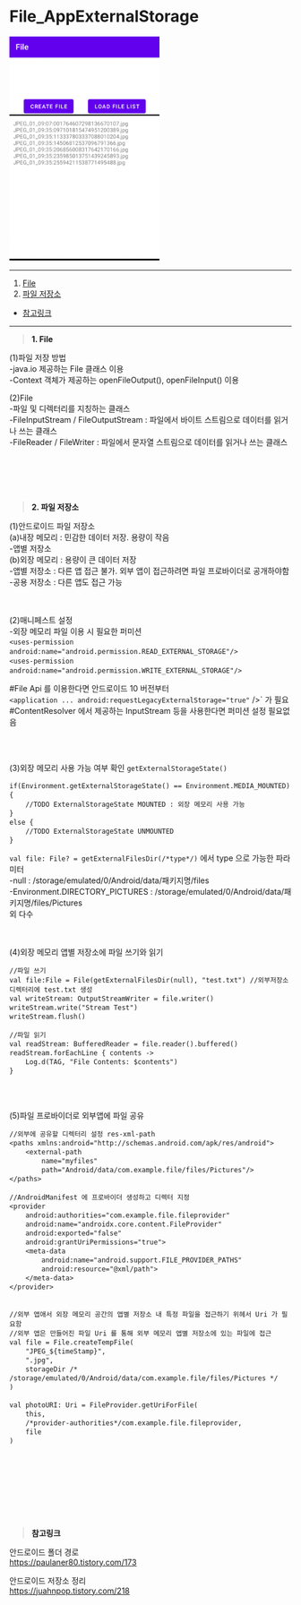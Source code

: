 # File_AppExternalStorage

<img src="https://github.com/HYUNJUNEPARK/ImageRepository/blob/master/androidProgramming/File.png" height="400"/>

---
1. <a href = "#content1">File</a></br>
2. <a href = "#content2">파일 저장소</a></br>
* <a href = "#ref">참고링크</a>
---
><a id = "content1">**1. File**</a></br>


(1)파일 저장 방법</br>
-java.io 제공하는 File 클래스 이용</br>
-Context 객체가 제공하는 openFileOutput(), openFileInput() 이용</br>

(2)File</br>
-파일 및 디렉터리를 지칭하는 클래스</br>
-FileInputStream / FileOutputStream : 파일에서 바이트 스트림으로 데이터를 읽거나 쓰는 클래스</br>
-FileReader / FileWriter : 파일에서 문자열 스트림으로 데이터를 읽거나 쓰는 클래스</br>

<br></br>
<br></br>

><a id = "content2">**2. 파일 저장소**</a></br>

(1)안드로이드 파일 저장소</br>
(a)내장 메모리 : 민감한 데이터 저장. 용량이 작음</br>
-앱별 저장소</br>
(b)외장 메모리 : 용량이 큰 데이터 저장</br>
-앱별 저장소 : 다른 앱 접근 불가. 외부 앱이 접근하려면 파일 프로바이더로 공개하야함</br>
-공용 저장소 : 다른 앱도 접근 가능</br>
<br></br>

(2)매니페스트 설정</br>
-외장 메모리 파일 이용 시 필요한 퍼미션</br>
`<uses-permission android:name="android.permission.READ_EXTERNAL_STORAGE"/>`</br>
`<uses-permission android:name="android.permission.WRITE_EXTERNAL_STORAGE"/>`</br>

#File Api 를 이용한다면 안드로이드 10 버전부터 </br>
 `<application ... android:requestLegacyExternalStorage="true"` />` 가 필요 </br>
#ContentResolver 에서 제공하는 InputStream 등을 사용한다면 퍼미션 설정 필요없음 </br>

<br></br>

(3)외장 메모리 사용 가능 여부 확인 `getExternalStorageState()`</br>

```
if(Environment.getExternalStorageState() == Environment.MEDIA_MOUNTED) {
    //TODO ExternalStorageState MOUNTED : 외장 메모리 사용 가능
}
else {
    //TODO ExternalStorageState UNMOUNTED
}
```

`val file: File? = getExternalFilesDir(/*type*/)` 에서 type 으로 가능한 파라미터</br>
-null : /storage/emulated/0/Android/data/패키지명/files</br>
-Environment.DIRECTORY_PICTURES : /storage/emulated/0/Android/data/패키지명/files/Pictures</br>
외 다수</br>
<br></br>

(4)외장 메모리 앱별 저장소에 파일 쓰기와 읽기</br>

```
//파일 쓰기
val file:File = File(getExternalFilesDir(null), "test.txt") //외부저장소 디렉터리에 test.txt 생성
val writeStream: OutputStreamWriter = file.writer()
writeStream.write("Stream Test")
writeStream.flush()

//파일 읽기
val readStream: BufferedReader = file.reader().buffered()
readStream.forEachLine { contents ->
    Log.d(TAG, "File Contents: $contents")
}
```
<br></br>

(5)파일 프로바이더로 외부앱에 파일 공유</br>

```
//외부에 공유할 디렉터리 설정 res-xml-path
<paths xmlns:android="http://schemas.android.com/apk/res/android">
    <external-path
        name="myfiles"
        path="Android/data/com.example.file/files/Pictures"/>
</paths>

//AndroidManifest 에 프로바이더 생성하고 디렉터 지정
<provider
    android:authorities="com.example.file.fileprovider"
    android:name="androidx.core.content.FileProvider"
    android:exported="false"
    android:grantUriPermissions="true">
    <meta-data
        android:name="android.support.FILE_PROVIDER_PATHS"
        android:resource="@xml/path">
    </meta-data>
</provider>


//외부 앱애서 외장 메모리 공간의 앱별 저장소 내 특정 파일을 접근하기 위헤서 Uri 가 필요함
//외부 앱은 만들어진 파일 Uri 를 통해 외부 메모리 앱별 저장소에 있는 파일에 접근
val file = File.createTempFile(
    "JPEG_${timeStamp}",
    ".jpg",
    storageDir /* /storage/emulated/0/Android/data/com.example.file/files/Pictures */
)

val photoURI: Uri = FileProvider.getUriForFile(
    this,
    /*provider-authorities*/com.example.file.fileprovider,
    file
)
```
<br></br>
<br></br>
---

><a id = "ref">**참고링크**</a></br>

안드로이드 폴더 경로</br>
https://paulaner80.tistory.com/173</br>

안드로이드 저장소 정리</br>
https://juahnpop.tistory.com/218</br>

